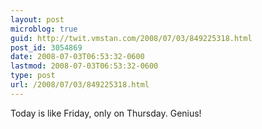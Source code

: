 ```yaml
---
layout: post
microblog: true
guid: http://twit.vmstan.com/2008/07/03/849225318.html
post_id: 3054869
date: 2008-07-03T06:53:32-0600
lastmod: 2008-07-03T06:53:32-0600
type: post
url: /2008/07/03/849225318.html
---
```

Today is like Friday, only on Thursday. Genius!
